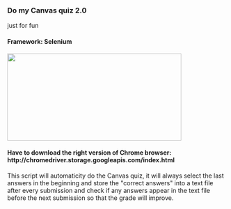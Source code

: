 
<h3>Do my Canvas quiz 2.0</h3> 
<p>just for fun</p>
<h4>Framework: Selenium</h4>

<IMG SRC="https://user-images.githubusercontent.com/34757116/75286721-ce57e380-57cd-11ea-9140-e53845fcbe46.gif" height="200" width="400">

<h4>Have to download the right version of Chrome browser: http://chromedriver.storage.googleapis.com/index.html</h4>
<p>This script will automaticity do the Canvas quiz, it will always select the last answers in the beginning and store the "correct answers" into a text file after every submission and check if any answers appear in the text file before the next submission so that the grade will improve.</p> 
